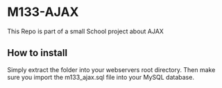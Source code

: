 # M133-AJAX
This Repo is part of a small School project about AJAX

## How to install
Simply extract the folder into your webservers root directory. Then make sure you import the m133_ajax.sql file into your MySQL database.
